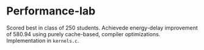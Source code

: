 # Performance-lab

Scored best in class of 250 students. Achievede energy-delay improvement of 580.94 using purely cache-based, compiler optimizations. Implementation in `kernels.c`.
